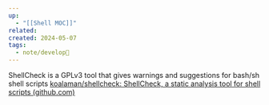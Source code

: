 ```yaml
---
up:
  - "[[Shell MOC]]"
related: 
created: 2024-05-07
tags:
  - note/develop🍃
---
```


ShellCheck is a GPLv3 tool that gives warnings and suggestions for bash/sh shell scripts
[koalaman/shellcheck: ShellCheck, a static analysis tool for shell scripts (github.com)](https://github.com/koalaman/shellcheck)
